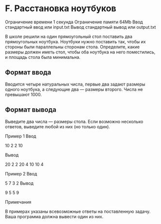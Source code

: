 # F. Расстановка ноутбуков

Ограничение времени 1 секунда
Ограничение памяти 64Mb
Ввод стандартный ввод или input.txt
Вывод стандартный вывод или output.txt

В школе решили на один прямоугольный стол поставить два прямоугольных ноутбука. Ноутбуки нужно поставить так, чтобы их стороны были параллельны сторонам стола. Определите, какие размеры должен иметь стол, чтобы оба ноутбука на него поместились, и площадь стола была минимальна.

## Формат ввода

Вводится четыре натуральных числа, первые два задают размеры одного ноутбука, а следующие два — размеры второго. Числа не превышают 1000.

## Формат вывода

Выведите два числа — размеры стола. Если возможно несколько ответов, выведите любой из них (но только один).

Пример 1
Ввод

10 2 2 10

Вывод

20 2
2 20
4 10
10 4

Пример 2
Ввод

5 7 3 2
Вывод

9 5
5 9

Примечания

В примерах указаны всевозможные ответы на поставленную задачу. Ваша программа должна вывести один из них.
